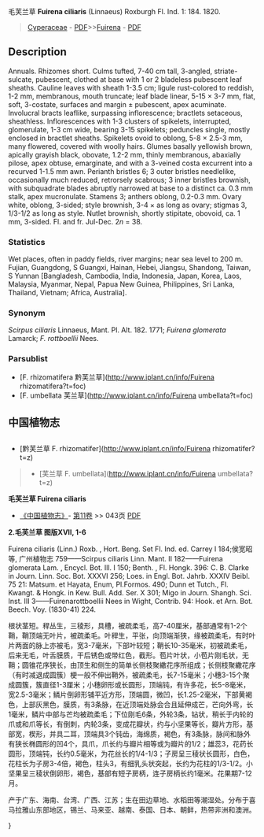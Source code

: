 毛芙兰草 **Fuirena ciliaris** (Linnaeus) Roxburgh Fl. Ind. 1: 184. 1820.

> [Cyperaceae](http://www.iplant.cn/info/Cyperaceae?t=foc) - [PDF](http://www.iplant.cn/foc/pdf/Cyperaceae.pdf)>>[Fuirena](http://www.iplant.cn/info/Fuirena?t=foc) - [PDF](http://www.iplant.cn/foc/pdf/Fuirena.pdf)

## Description

Annuals. Rhizomes short. Culms tufted, 7-40 cm tall, 3-angled, striate-sulcate, pubescent, clothed at base with 1 or 2 bladeless pubescent leaf sheaths. Cauline leaves with sheath 1-3.5 cm; ligule rust-colored to reddish, 1-2 mm, membranous, mouth truncate; leaf blade linear, 5-15 × 3-7 mm, flat, soft, 3-costate, surfaces and margin ± pubescent, apex acuminate. Involucral bracts leaflike, surpassing inflorescence; bractlets setaceous, sheathless. Inflorescences with 1-3 clusters of spikelets, interrupted, glomerulate, 1-3 cm wide, bearing 3-15 spikelets; peduncles single, mostly enclosed in bractlet sheaths. Spikelets ovoid to oblong, 5-8 × 2.5-3 mm, many flowered, covered with woolly hairs. Glumes basally yellowish brown, apically grayish black, obovate, 1.2-2 mm, thinly membranous, abaxially pilose, apex obtuse, emarginate, and with a 3-veined costa excurrent into a recurved 1-1.5 mm awn. Perianth bristles 6; 3 outer bristles needlelike, occasionally much reduced, retrorsely scabrous; 3 inner bristles brownish, with subquadrate blades abruptly narrowed at base to a distinct ca. 0.3 mm stalk, apex mucronulate. Stamens 3; anthers oblong, 0.2-0.3 mm. Ovary white, oblong, 3-sided; style brownish, 3-4 × as long as ovary; stigmas 3, 1/3-1/2 as long as style. Nutlet brownish, shortly stipitate, obovoid, ca. 1 mm, 3-sided. Fl. and fr. Jul-Dec. 2*n* = 38.

### Statistics
Wet places, often in paddy fields, river margins; near sea level to 200 m. Fujian, Guangdong, S Guangxi, Hainan, Hebei, Jiangsu, Shandong, Taiwan, S Yunnan [Bangladesh, Cambodia, India, Indonesia, Japan, Korea, Laos, Malaysia, Myanmar, Nepal, Papua New Guinea, Philippines, Sri Lanka, Thailand, Vietnam; Africa, Australia].

### Synonym
*Scirpus ciliaris* Linnaeus, Mant. Pl. Alt. 182. 1771; *Fuirena glomerata* Lamarck; *F. rottboellii* Nees.

### Parsublist

* [F.  rhizomatifera  黔芙兰草](http://www.iplant.cn/info/Fuirena rhizomatifera?t=foc)
* [F.  umbellata  芙兰草](http://www.iplant.cn/info/Fuirena umbellata?t=foc)

## 中国植物志

## 
* [黔芙兰草  F.  rhizomatifer](http://www.iplant.cn/info/Fuirena rhizomatifer?t=z)
> * [芙兰草  F.  umbellata](http://www.iplant.cn/info/Fuirena umbellata?t=z)

**毛芙兰草 Fuirena ciliaris**

* [《中国植物志》](http://www.iplant.cn/frps)- [第11卷](http://www.iplant.cn/frps/vol/11) >> 043页 [PDF](http://www.iplant.cn/frps/pdf/11/043.pdf)

**2.毛芙兰草 图版XVII, 1-6**

Fuirena ciliaris (Linn.) Roxb. , Hort. Beng. Set Fl. Ind. ed. Carrey I 184;侯宽昭等, 广州植物志 759——Scirpus ciliaris Linn. Mant. II 182——Fuirena glomerata Lam. , Encycl. Bot. Ill. I 150; Benth. , Fl. Hongk. 396: C. B. Clarke in Journ. Linn. Soc. Bot. XXXVI 256; Loes. in Engl. Bot. Jahrb. XXXIV Beibl. 75 21: Matsum. et Hayata, Enum, Pl.Formos. 490; Dunn et Tutch., Fl. Kwangt. & Hongk. in Kew. Bull. Add. Ser. X 301; Migo in Journ. Shangh. Sci. Inst. III 3——Fuirenarottboellii Nees in Wight, Contrib. 94: Hook. et Arn. Bot. Beech. Voy. (1830-41) 224.

根状茎短。稈丛生，三稜形，具槽，被疏柔毛，高7-40厘米，基部通常有1-2个鞘，鞘顶端无叶片，被疏柔毛。叶稈生，平张，向顶端渐狭，缘被疏柔毛，有时叶片两面的脉上亦被毛，宽3-7毫米，下部叶较短；鞘长10-35毫米，初被疏柔毛，后来无毛，叶舌膜质，干后锈色或带红色，截形。苞片叶状，小苞片刚毛状，无鞘；圆锥花序狭长，由顶生和侧生的简单长侧枝聚繖花序所组成；长侧枝聚繖花序（有时减退成圆簇）梗一般不伸出鞘外，被疏柔毛，长7-15毫米；小穗3-15个聚成圆簇，簇直径1-3厘米；小穗卵形或长圆形，顶端钝，有许多花，长5-8毫米，宽2.5-3毫米；鳞片倒卵形铺平近方形，顶端圆，微凹，长1.25-2毫米，下部黄褐色，上部灰黑色，膜质，有3条脉，在近顶端处脉会合且延伸成芒，芒向外弯，长1毫米，鳞片中部与芒均被疏柔毛；下位刚毛6条，外轮3条，钻状，稍长于内轮的爪或和爪等长，有倒刺，内轮3条，变成花瓣状，约与小坚果等长，瓣片方形，基部宽，楔形，并具二耳，顶端具3个钝齿，海绵质，褐色，有3条脉，脉间和脉外有狭长椭圆形的凹4个，具爪，爪长约与瓣片相等或为瓣片的1/2；雄蕊3，花药长圆形，顶端钝，长约0.5毫米，为花丝长的1/4-1/3；子房呈三稜状长圆形，白色，花柱长为子房3-4倍，褐色，柱头3，有细乳头状突起，长约为花柱的1/3-1/2。小坚果呈三稜状倒卵形，褐色，基部有短子房柄，连子房柄长约1毫米。花果期7-12月。

产于广东、海南、台湾、广西、江苏；生在田边草地、水稻田等潮湿处。分布于喜马拉雅山东部地区，锡兰、马来亚、越南、泰国、日本、朝鲜，热带非洲和澳洲。

}